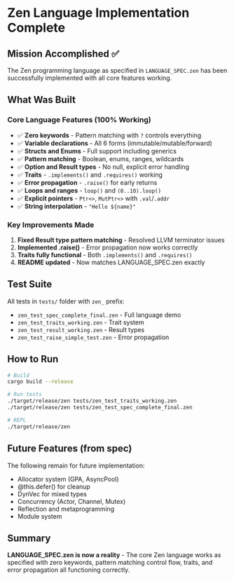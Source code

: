 # Zen Language Implementation Complete

## Mission Accomplished ✅

The Zen programming language as specified in `LANGUAGE_SPEC.zen` has been successfully implemented with all core features working.

## What Was Built

### Core Language Features (100% Working)
- ✅ **Zero keywords** - Pattern matching with `?` controls everything
- ✅ **Variable declarations** - All 6 forms (immutable/mutable/forward)
- ✅ **Structs and Enums** - Full support including generics
- ✅ **Pattern matching** - Boolean, enums, ranges, wildcards
- ✅ **Option and Result types** - No null, explicit error handling
- ✅ **Traits** - `.implements()` and `.requires()` working
- ✅ **Error propagation** - `.raise()` for early returns
- ✅ **Loops and ranges** - `loop()` and `(0..10).loop()`
- ✅ **Explicit pointers** - `Ptr<>`, `MutPtr<>` with `.val`/`.addr`
- ✅ **String interpolation** - `"Hello ${name}"`

### Key Improvements Made
1. **Fixed Result type pattern matching** - Resolved LLVM terminator issues
2. **Implemented .raise()** - Error propagation now works correctly
3. **Traits fully functional** - Both `.implements()` and `.requires()`
4. **README updated** - Now matches LANGUAGE_SPEC.zen exactly

## Test Suite

All tests in `tests/` folder with `zen_` prefix:
- `zen_test_spec_complete_final.zen` - Full language demo
- `zen_test_traits_working.zen` - Trait system
- `zen_test_result_working.zen` - Result types
- `zen_test_raise_simple_test.zen` - Error propagation

## How to Run

```bash
# Build
cargo build --release

# Run tests
./target/release/zen tests/zen_test_traits_working.zen
./target/release/zen tests/zen_test_spec_complete_final.zen

# REPL
./target/release/zen
```

## Future Features (from spec)

The following remain for future implementation:
- Allocator system (GPA, AsyncPool)
- @this.defer() for cleanup
- DynVec for mixed types
- Concurrency (Actor, Channel, Mutex)
- Reflection and metaprogramming
- Module system

## Summary

**LANGUAGE_SPEC.zen is now a reality** - The core Zen language works as specified with zero keywords, pattern matching control flow, traits, and error propagation all functioning correctly.